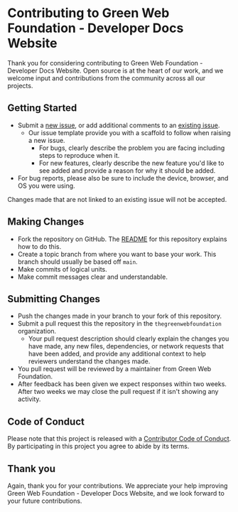 # Contributing to Green Web Foundation - Developer Docs Website

Thank you for considering contributing to Green Web Foundation - Developer Docs Website. Open source is at the heart of our work, and we welcome input and contributions from the community across all our projects.

## Getting Started

- Submit a [new issue](https://github.com/thegreenwebfoundation/developer-docs/issues/new/choose), or add additional comments to an [existing issue](https://github.com/thegreenwebfoundation/developer-docs/issues).
  - Our issue template provide you with a scaffold to follow when raising a new issue.
    - For bugs, clearly describe the problem you are facing including steps to reproduce when it.
    - For new features, clearly describe the new feature you'd like to see added and provide a reason for why it should be added.
- For bug reports, please also be sure to include the device, browser, and OS you were using.

Changes made that are not linked to an existing issue will not be accepted.

## Making Changes

- Fork the repository on GitHub. The [README](/README.md) for this repository explains how to do this.
- Create a topic branch from where you want to base your work. This branch should usually be based off `main`.
- Make commits of logical units.
- Make commit messages clear and understandable.

## Submitting Changes

- Push the changes made in your branch to your fork of this repository.
- Submit a pull request this the repository in the `thegreenwebfoundation` organization.
  - Your pull request description should clearly explain the changes you have made, any new files, dependencies, or network requests that have been added, and provide any additional context to help reviewers understand the changes made.
- You pull request will be reviewed by a maintainer from Green Web Foundation.
- After feedback has been given we expect responses within two weeks. After two weeks we may close the pull request if it isn't showing any activity.

## Code of Conduct

Please note that this project is released with a [Contributor Code of Conduct](https://github.com/thegreenwebfoundation/.github/blob/main/CODE_OF_CONDUCT.md). By participating in this project you agree to abide by its terms.

## Thank you

Again, thank you for your contributions. We appreciate your help improving Green Web Foundation - Developer Docs Website, and we look forward to your future contributions.

